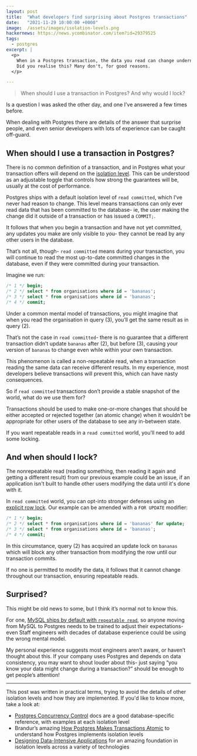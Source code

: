 ```yaml
---
layout: post
title:  "What developers find surprising about Postgres transactions"
date:   "2021-11-29 10:00:00 +0000"
image:  /assets/images/isolation-levels.png
hackernews: https://news.ycombinator.com/item?id=29379525
tags:
  - postgres
excerpt: |
  <p>
    When in a Postgres transaction, the data you read can change underneath you.
    Did you realise this? Many don't, for good reasons.
  </p>

---
```


> When should I use a transaction in Postgres? And why would I lock?

Is a question I was asked the other day, and one I’ve answered a few times
before.

When dealing with Postgres there are details of the answer that surprise people,
and even senior developers with lots of experience can be caught off-guard.

## When should I use a transaction in Postgres?

There is no common definition of a transaction, and in Postgres what your
transaction offers will depend on the [isolation
level](https://www.postgresql.org/docs/current/transaction-iso.html). This can
be understood as an adjustable toggle that controls how strong the guarantees
will be, usually at the cost of performance.

Postgres ships with a default isolation level of `read committed`, which I’ve
never had reason to change. This level means transactions can only ever read
data that has been committed to the database- ie, the user making the change did
it outside of a transaction or has issued a `COMMIT;`.

It follows that when you begin a transaction and have not yet committed, any
updates you make are only visible to you- they cannot be read by any other users
in the database.

That’s not all, though- `read committed` means during your transaction, you will
continue to read the most up-to-date committed changes in the database, even if
they were committed during your transaction.

Imagine we run:

```sql
/* 1 */ begin;
/* 2 */ select * from organisations where id = 'bananas';
/* 3 */ select * from organisations where id = 'bananas';
/* 4 */ commit;
```

Under a common mental model of transactions, you might imagine that when you
read the organisation in query (3), you’ll get the same result as in query (2).

That’s not the case in `read committed`- there is no guarantee that a different
transaction didn’t update `bananas` after (2), but before (3), causing your
version of `bananas` to change even while within your own transaction.

This phenomenon is called a non-repeatable read, when a transaction reading the
same data can receive different results. In my experience, most developers
believe transactions will prevent this, which can have nasty consequences.

So if `read committed` transactions don’t provide a stable snapshot of the
world, what do we use them for?

Transactions should be used to make one-or-more changes that should be either
accepted or rejected together (an atomic change) when it wouldn’t be appropriate
for other users of the database to see any in-between state.

If you want repeatable reads in a `read committed` world, you’ll need to add
some locking.

## And when should I lock?

The nonrepeatable read (reading something, then reading it again and getting a
different result) from our previous example could be an issue, if an application
isn't built to handle other users modifying the data until it's done with it.

[postgres/explicit-locking]: https://www.postgresql.org/docs/current/explicit-locking.html#LOCKING-ROWS

In `read committed` world, you can opt-into stronger defenses using an [explicit
row lock][postgres/explicit-locking]. Our example can be amended with a `FOR
UPDATE` modifier:

```sql
/* 1 */ begin;
/* 2 */ select * from organisations where id = 'bananas' for update;
/* 3 */ select * from organisations where id = 'bananas';
/* 4 */ commit;
```

In this circumstance, query (2) has acquired an update lock on `bananas` which
will block any other transaction from modifying the row until our transaction
commits.

If no one is permitted to modify the data, it follows that it cannot change
throughout our transaction, ensuring repeatable reads.

## Surprised?

This might be old news to some, but I think it’s normal not to know this.

[mysql/default]: https://dev.mysql.com/doc/refman/8.0/en/innodb-transaction-isolation-levels.html#isolevel_repeatable-read

For one, [MySQL ships by default with `repeatable read`][mysql/default],
so anyone moving from MySQL to Postgres needs to be trained to adjust their
expectations- even Staff engineers with decades of database experience could be
using the wrong mental model.

My personal experience suggests most engineers aren’t aware, or haven’t thought
about this. If your company uses Postgres and depends on data consistency, you
may want to shout louder about this- just saying “you know your data might
change during a transaction?” should be enough to get people’s attention!

----------

This post was written in practical terms, trying to avoid the details of other
isolation levels and how they are implemented. If you'd like to know more, take
a look at:

- [Postgres Concurrency Control](https://www.postgresql.org/docs/current/transaction-iso.html) docs are a good database-specific reference, with examples at each isolation level
- Brandur’s amazing [How Postgres Makes Transactions Atomic](https://brandur.org/postgres-atomicity) to understand how Postgres implements isolation levels
- [Designing Data-Intensive Applications](https://www.oreilly.com/library/view/designing-data-intensive-applications/9781491903063/) for an amazing foundation in isolation levels across a variety of technologies
